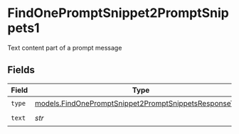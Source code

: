 # FindOnePromptSnippet2PromptSnippets1

Text content part of a prompt message


## Fields

| Field                                                                                                                  | Type                                                                                                                   | Required                                                                                                               | Description                                                                                                            |
| ---------------------------------------------------------------------------------------------------------------------- | ---------------------------------------------------------------------------------------------------------------------- | ---------------------------------------------------------------------------------------------------------------------- | ---------------------------------------------------------------------------------------------------------------------- |
| `type`                                                                                                                 | [models.FindOnePromptSnippet2PromptSnippetsResponseType](../models/findonepromptsnippet2promptsnippetsresponsetype.md) | :heavy_check_mark:                                                                                                     | N/A                                                                                                                    |
| `text`                                                                                                                 | *str*                                                                                                                  | :heavy_check_mark:                                                                                                     | N/A                                                                                                                    |